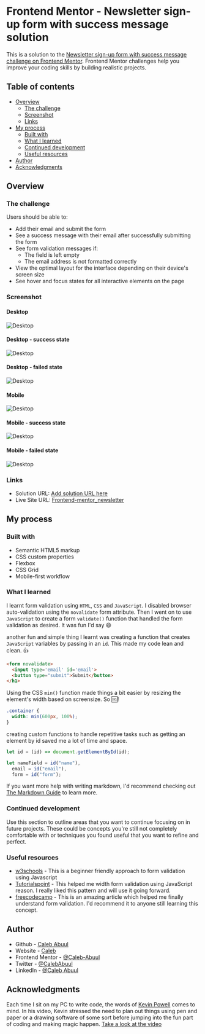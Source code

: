 # Frontend Mentor - Newsletter sign-up form with success message solution

This is a solution to the [Newsletter sign-up form with success message challenge on Frontend Mentor](https://www.frontendmentor.io/challenges/newsletter-signup-form-with-success-message-3FC1AZbNrv). Frontend Mentor challenges help you improve your coding skills by building realistic projects.

## Table of contents

- [Overview](#overview)
  - [The challenge](#the-challenge)
  - [Screenshot](#screenshot)
  - [Links](#links)
- [My process](#my-process)
  - [Built with](#built-with)
  - [What I learned](#what-i-learned)
  - [Continued development](#continued-development)
  - [Useful resources](#useful-resources)
- [Author](#author)
- [Acknowledgments](#acknowledgments)

## Overview

### The challenge

Users should be able to:

- Add their email and submit the form
- See a success message with their email after successfully submitting the form
- See form validation messages if:
  - The field is left empty
  - The email address is not formatted correctly
- View the optimal layout for the interface depending on their device's screen size
- See hover and focus states for all interactive elements on the page

### Screenshot

#### Desktop

![Desktop](./solutionScreenshots/news-letter-desktop.png)

#### Desktop - success state

![Desktop](./solutionScreenshots/success-state-desktop.png)

#### Desktop - failed state

![Desktop](./solutionScreenshots/desktop-failed-state.png)

#### Mobile

![Desktop](./solutionScreenshots/newsletter-mobile.png)

#### Mobile - success state

![Desktop](./solutionScreenshots/success-state-mobile.png)

#### Mobile - failed state

![Desktop](./solutionScreenshots/failed-state-mobile.png)

### Links

- Solution URL: [Add solution URL here]()
- Live Site URL: [Frontend-mentor_newsletter](https://caleb-abuul.github.io/Frontend-mentor_newsletter/)

## My process

### Built with

- Semantic HTML5 markup
- CSS custom properties
- Flexbox
- CSS Grid
- Mobile-first workflow

### What I learned

I learnt form validation using `HTML`, `CSS` and `JavaScript`. I disabled browser auto-validation using the `novalidate` form attribute. Then I went on to use `JavaScript` to create a form `validate()` function that handled the form validation as desired. It was fun I'd say 😄

another fun and simple thing I learnt was creating a function that creates `JavaScript` variables by passing in an `id`. This made my code lean and clean. 👍

```html
<form novalidate>
  <input type='email' id='email'>
  <button type="submit">Submit</button>
</h1>
```

Using the CSS `min()` function made things a bit easier by resizing the element's width based on screensize. So 🆒!

```css
.container {
  width: min(600px, 100%);
}
```

creating custom functions to handle repetitive tasks such as getting an element by id saved me a lot of time and space.

```js
let id = (id) => document.getElementById(id);

let nameField = id("name"),
  email = id("email"),
  form = id("form");
```

If you want more help with writing markdown, I'd recommend checking out [The Markdown Guide](https://www.markdownguide.org/) to learn more.

### Continued development

Use this section to outline areas that you want to continue focusing on in future projects. These could be concepts you're still not completely comfortable with or techniques you found useful that you want to refine and perfect.

### Useful resources

- [w3schools](https://www.w3schools.com/js/js_validation.asp) - This is a beginner friendly approach to form validation using Javascript
- [Tutorialspoint](https://www.tutorialspoint.com/javascript/javascript_form_validations.htm) - This helped me width form validation using JavaScript reason. I really liked this pattern and will use it going forward.
- [freecodecamp](https://www.freecodecamp.org/news/learn-javascript-form-validation-by-making-a-form) - This is an amazing article which helped me finally understand form validation. I'd recommend it to anyone still learning this concept.

## Author

- Github - [Caleb Abuul](https://github.com/Caleb-Abuul)
- Website - [Caleb](https://https://caleb-abuul.github.io/caleb/)
- Frontend Mentor - [@Caleb-Abuul](https://www.frontendmentor.io/profile/Caleb-Abuul)
- Twitter - [@CalebAbuul](https://www.twitter.com/CalebAbuul)
- LinkedIn - [@Caleb Abuul](www.linedin.com/in/caleb-abuul)

## Acknowledgments

Each time I sit on my PC to write code, the words of [Kevin Powell](https://github.com/kevin-powell) comes to mind. In his video, Kevin stressed the need to plan out things using pen and paper or a drawing software of some sort before jumping into the fun part of coding and making magic happen. [Take a look at the video](https://youtu.be/WdUqF4lbP3w?si=b0oOFgQ2HaKMRCZK)
